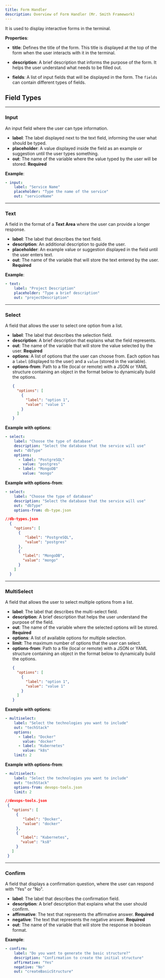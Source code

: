```yaml
---
title: Form Handler
description: Overview of Form Handler (Mr. Smith Framework)
---
```



It is used to display interactive forms in the terminal.

**Properties**:

- **title**: Defines the title of the form. This title is displayed at the top of the form when the user interacts with it in the terminal.


- **description**: A brief description that informs the purpose of the form. It helps the user understand what needs to be filled out.


- **fields**: A list of input fields that will be displayed in the form. The `fields` can contain different types of fields.

## Field Types

---

### Input
An input field where the user can type information.

- **label**: The label displayed next to the text field, informing the user what should be typed.
- **placeholder**: A value displayed inside the field as an example or suggestion until the user types something.
- **out**: The name of the variable where the value typed by the user will be stored. **Required**

**Example**:
```yaml
- input:
    label: "Service Name"
    placeholder: "Type the name of the service"
    out: "serviceName"
```

---


  ### Text
  A field in the format of a **Text Area** where the user can provide a longer response.

  - **label**: The label that describes the text field.
  - **description**: An additional description to guide the user.
  - **placeholder**: An example value or suggestion displayed in the field until the user enters text.
  - **out**: The name of the variable that will store the text entered by the user. **Required**

  **Example**:
  ```yaml
  - text:
      label: "Project Description"
      placeholder: "Type a brief description"
      out: "projectDescription"
  ```

---

  ### Select
  A field that allows the user to select one option from a list.

  - **label**: The label that describes the selection field.
  - **description**: A brief description that explains what the field represents.
  - **out**: The name of the variable that will store the value selected by the user. **Required**
  - **options**: A list of options that the user can choose from. Each option has a `label` (displayed to the user) and a `value` (stored in the variable).
  - **options-from**: Path to a file (local or remote) with a JSON or YAML structure containing an object in the format below to dynamically build the options.
    ```json
    {
      "options": [
        {
          "label": "option 1",
          "value": "value 1"
        }
      ]
    }
    ```

  **Example with options**:
  ```yaml
  - select:
      label: "Choose the type of database"
      description: "Select the database that the service will use"
      out: "dbType"
      options:
        - label: "PostgreSQL"
          value: "postgres"
        - label: "MongoDB"
          value: "mongo"
  ```

  **Example with options-from**:
  ```yaml
  - select:
      label: "Choose the type of database"
      description: "Select the database that the service will use"
      out: "dbType"
      options-from: db-type.json
  ```
  ```json
  //db-types.json
    {
      "options": [
        {
           "label": "PostgreSQL",
           "value": "postgres"
        },
        {
          "label": "MongoDB",
          "value": "mongo"
        }
      ]
    }
  ```
  

---

  ### MultiSelect
  A field that allows the user to select multiple options from a list.

  - **label**: The label that describes the multi-select field.
  - **description**: A brief description that helps the user understand the purpose of the field.
  - **out**: The name of the variable where the selected options will be stored. **Required**
  - **options**: A list of available options for multiple selection. 
  - **limit**: The maximum number of options that the user can select.
  - **options-from**: Path to a file (local or remote) with a JSON or YAML structure containing an object in the format below to dynamically build the options.
    ```json
    {
      "options": [
        {
          "label": "option 1",
          "value": "value 1"
        }
      ]
    }
    ```

  **Example with options**:
  ```yaml
  - multiselect:
      label: "Select the technologies you want to include"
      out: "techStack"
      options:
        - label: "Docker"
          value: "docker"
        - label: "Kubernetes"
          value: "k8s"
      limit: 2
  ```

  **Example with options-from**:
  ```yaml
  - multiselect:
      label: "Select the technologies you want to include"
      out: "techStack"
      options-from: devops-tools.json
      limit: 2
  ```
   ```json
  //devops-tools.json
    {
      "options": [
        {
           "label": "Docker",
           "value": "docker"
        },
        {
          "label": "Kubernetes",
          "value": "ks8"
        }
      ]
    }
  ```

---

  ### Confirm
  A field that displays a confirmation question, where the user can respond with "Yes" or "No".

  - **label**: The label that describes the confirmation field.
  - **description**: A brief description that explains what the user should confirm.
  - **affirmative**: The text that represents the affirmative answer. **Required**
  - **negative**: The text that represents the negative answer. **Required**
  - **out**: The name of the variable that will store the response in boolean format.

  **Example**:
  ```yaml
  - confirm:
      label: "Do you want to generate the basic structure?"
      description: "Confirmation to create the initial structure"
      affirmative: "Yes"
      negative: "No"
      out: "createBasicStructure"
  ```